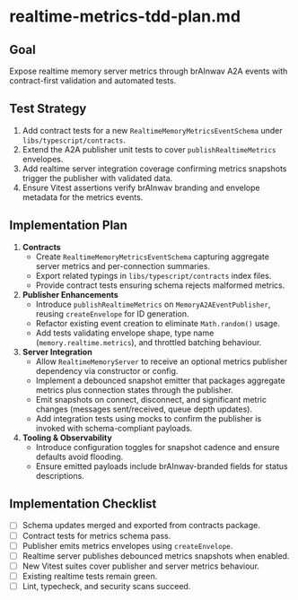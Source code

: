 # realtime-metrics-tdd-plan.md

## Goal

Expose realtime memory server metrics through brAInwav A2A events with contract-first validation and automated tests.

## Test Strategy

1. Add contract tests for a new `RealtimeMemoryMetricsEventSchema` under `libs/typescript/contracts`.
2. Extend the A2A publisher unit tests to cover `publishRealtimeMetrics` envelopes.
3. Add realtime server integration coverage confirming metrics snapshots trigger the publisher with validated data.
4. Ensure Vitest assertions verify brAInwav branding and envelope metadata for the metrics events.

## Implementation Plan

1. **Contracts**
   - Create `RealtimeMemoryMetricsEventSchema` capturing aggregate server metrics and per-connection summaries.
   - Export related typings in `libs/typescript/contracts` index files.
   - Provide contract tests ensuring schema rejects malformed metrics.
2. **Publisher Enhancements**
   - Introduce `publishRealtimeMetrics` on `MemoryA2AEventPublisher`, reusing `createEnvelope` for ID generation.
   - Refactor existing event creation to eliminate `Math.random()` usage.
   - Add tests validating envelope shape, type name (`memory.realtime.metrics`), and throttled batching behaviour.
3. **Server Integration**
   - Allow `RealtimeMemoryServer` to receive an optional metrics publisher dependency via constructor or config.
   - Implement a debounced snapshot emitter that packages aggregate metrics plus connection states through the publisher.
   - Emit snapshots on connect, disconnect, and significant metric changes (messages sent/received, queue depth updates).
   - Add integration tests using mocks to confirm the publisher is invoked with schema-compliant payloads.
4. **Tooling & Observability**
   - Introduce configuration toggles for snapshot cadence and ensure defaults avoid flooding.
   - Ensure emitted payloads include brAInwav-branded fields for status descriptions.

## Implementation Checklist

- [ ] Schema updates merged and exported from contracts package.
- [ ] Contract tests for metrics schema pass.
- [ ] Publisher emits metrics envelopes using `createEnvelope`.
- [ ] Realtime server publishes debounced metrics snapshots when enabled.
- [ ] New Vitest suites cover publisher and server metrics behaviour.
- [ ] Existing realtime tests remain green.
- [ ] Lint, typecheck, and security scans succeed.
